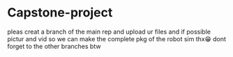# Capstone-project
pleas creat a branch of the main rep and upload ur files and if possible pictur and vid so we can make the complete pkg of the robot sim thx😁
dont forget to the other branches btw
